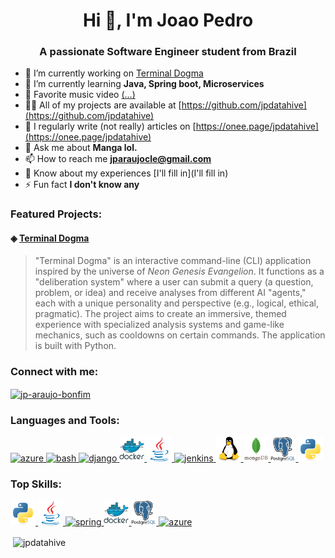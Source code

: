 <h1 align="center">Hi 👋, I'm Joao Pedro</h1>
<h3 align="center">A passionate Software Engineer student from Brazil</h3>

- 🔭 I’m currently working on [Terminal Dogma](https://github.com/jpdatahive/terminal-dogma)
- 🌱 I’m currently learning **Java, Spring boot, Microservices**
- 🎵 Favorite music video [(...)](https://www.youtube.com/watch?v=dQw4w9WgXcQ&list=RDdQw4w9WgXcQ&start_radio=1)
- 👨‍💻 All of my projects are available at [https://github.com/jpdatahive](https://github.com/jpdatahive)
- 📝 I regularly write (not really) articles on [https://onee.page/jpdatahive](https://onee.page/jpdatahive)
- 💬 Ask me about **Manga lol.**
- 📫 How to reach me **jparaujocle@gmail.com**
- 📄 Know about my experiences [I'll fill in](I'll fill in)
- ⚡ Fun fact **I don't know any**

<h3 align="left">Featured Projects:</h3>

#### ◈ [Terminal Dogma](https://github.com/jpdatahive/terminal-dogma)
> "Terminal Dogma" is an interactive command-line (CLI) application inspired by the universe of *Neon Genesis Evangelion*. It functions as a "deliberation system" where a user can submit a query (a question, problem, or idea) and receive analyses from different AI "agents," each with a unique personality and perspective (e.g., logical, ethical, pragmatic). The project aims to create an immersive, themed experience with specialized analysis systems and game-like mechanics, such as cooldowns on certain commands. The application is built with Python.


<h3 align="left">Connect with me:</h3>
<p align="left">
<a href="https://linkedin.com/in/jp-araujo-bonfim" target="blank"><img align="center" src="https://raw.githubusercontent.com/rahuldkjain/github-profile-readme-generator/master/src/images/icons/Social/linked-in-alt.svg" alt="jp-araujo-bonfim" height="30" width="40" /></a>
</p>

<h3 align="left">Languages and Tools:</h3>
<p align="left"> <a href="https://azure.microsoft.com/en-in/" target="_blank" rel="noreferrer"> <img src="https://www.vectorlogo.zone/logos/microsoft_azure/microsoft_azure-icon.svg" alt="azure" width="40" height="40"/> </a> <a href="https://www.gnu.org/software/bash/" target="_blank" rel="noreferrer"> <img src="https://www.vectorlogo.zone/logos/gnu_bash/gnu_bash-icon.svg" alt="bash" width="40" height="40"/> </a> <a href="https://www.djangoproject.com/" target="_blank" rel="noreferrer"> <img src="https://cdn.worldvectorlogo.com/logos/django.svg" alt="django" width="40" height="40"/> </a> <a href="https://www.docker.com/" target="_blank" rel="noreferrer"> <img src="https://raw.githubusercontent.com/devicons/devicon/master/icons/docker/docker-original-wordmark.svg" alt="docker" width="40" height="40"/> </a> <a href="https://www.java.com" target="_blank" rel="noreferrer"> <img src="https://raw.githubusercontent.com/devicons/devicon/master/icons/java/java-original.svg" alt="java" width="40" height="40"/> </a> <a href="https://www.jenkins.io" target="_blank" rel="noreferrer"> <img src="https://www.vectorlogo.zone/logos/jenkins/jenkins-icon.svg" alt="jenkins" width="40" height="40"/> </a> <a href="https://www.linux.org/" target="_blank" rel="noreferrer"> <img src="https://raw.githubusercontent.com/devicons/devicon/master/icons/linux/linux-original.svg" alt="linux" width="40" height="40"/> </a> <a href="https://www.mongodb.com/" target="_blank" rel="noreferrer"> <img src="https://raw.githubusercontent.com/devicons/devicon/master/icons/mongodb/mongodb-original-wordmark.svg" alt="mongodb" width="40" height="40"/> </a> <a href="https://www.postgresql.org" target="_blank" rel="noreferrer"> <img src="https://raw.githubusercontent.com/devicons/devicon/master/icons/postgresql/postgresql-original-wordmark.svg" alt="postgresql" width="40" height="40"/> </a> <a href="https://www.python.org" target="_blank" rel="noreferrer"> <img src="https://raw.githubusercontent.com/devicons/devicon/master/icons/python/python-original.svg" alt="python" width="40" height="40"/> </a> </p>

<h3 align="left">Top Skills:</h3>
<p align="left">
    <a href="https://www.python.org" target="_blank" rel="noreferrer">
        <img src="https://raw.githubusercontent.com/devicons/devicon/master/icons/python/python-original.svg" alt="python" width="40" height="40"/>
    </a>
    <a href="https://www.java.com" target="_blank" rel="noreferrer">
        <img src="https://raw.githubusercontent.com/devicons/devicon/master/icons/java/java-original.svg" alt="java" width="40" height="40"/>
    </a>
    <a href="https.spring.io/" target="_blank" rel="noreferrer">
        <img src="https://www.vectorlogo.zone/logos/springio/springio-icon.svg" alt="spring" width="40" height="40"/>
    </a>
    <a href="https://www.docker.com/" target="_blank" rel="noreferrer">
        <img src="https://raw.githubusercontent.com/devicons/devicon/master/icons/docker/docker-original-wordmark.svg" alt="docker" width="40" height="40"/>
    </a>
    <a href="https://www.postgresql.org" target="_blank" rel="noreferrer">
        <img src="https://raw.githubusercontent.com/devicons/devicon/master/icons/postgresql/postgresql-original-wordmark.svg" alt="postgresql" width="40" height="40"/>
    </a>
    <a href="https://azure.microsoft.com/en-in/" target="_blank" rel="noreferrer">
        <img src="https://www.vectorlogo.zone/logos/microsoft_azure/microsoft_azure-icon.svg" alt="azure" width="40" height="40"/>
    </a>
</p>

<p>&nbsp;<img align="center" src="https://github-readme-stats.vercel.app/api?username=jpdatahive&show_icons=true&locale=en" alt="jpdatahive" /></p>
